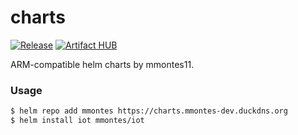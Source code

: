 # charts

[![Release](https://github.com/mmontes11/charts/workflows/Release/badge.svg)](https://github.com/mmontes11/charts/actions?query=workflow%3ARelease)
[![Artifact HUB](https://img.shields.io/endpoint?url=https://artifacthub.io/badge/repository/mmontes)](https://artifacthub.io/packages/search?repo=mmontes)

ARM-compatible helm charts by mmontes11. 

### Usage

```bash
$ helm repo add mmontes https://charts.mmontes-dev.duckdns.org
$ helm install iot mmontes/iot
```
